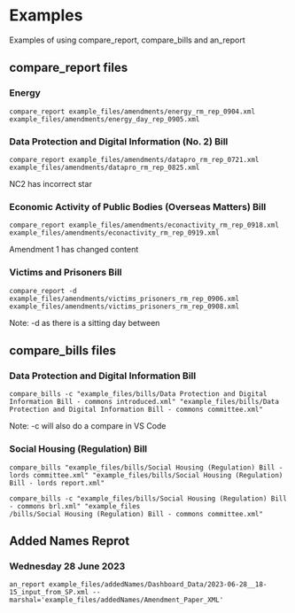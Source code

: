 # Examples

Examples of using compare_report, compare_bills and an_report

## compare_report files

### Energy

```shell
compare_report example_files/amendments/energy_rm_rep_0904.xml example_files/amendments/energy_day_rep_0905.xml
```

### Data Protection and Digital Information (No. 2) Bill

```shell
compare_report example_files/amendments/datapro_rm_rep_0721.xml example_files/amendments/datapro_rm_rep_0825.xml
```
NC2 has incorrect star

### Economic Activity of Public Bodies (Overseas Matters) Bill

```shell
compare_report example_files/amendments/econactivity_rm_rep_0918.xml example_files/amendments/econactivity_rm_rep_0919.xml
```
Amendment 1 has changed content


### Victims and Prisoners Bill

```shell
compare_report -d example_files/amendments/victims_prisoners_rm_rep_0906.xml example_files/amendments/victims_prisoners_rm_rep_0908.xml
```
Note: -d as there is a sitting day between

## compare_bills files

### Data Protection and Digital Information Bill

```shell
compare_bills -c "example_files/bills/Data Protection and Digital Information Bill - commons introduced.xml" "example_files/bills/Data Protection and Digital Information Bill - commons committee.xml"
```
Note: -c will also do a compare in VS Code

### Social Housing (Regulation) Bill

```shell
compare_bills "example_files/bills/Social Housing (Regulation) Bill - lords committee.xml" "example_files/bills/Social Housing (Regulation) Bill - lords report.xml"
```

```shell
compare_bills -c "example_files/bills/Social Housing (Regulation) Bill - commons brl.xml" "example_files
/bills/Social Housing (Regulation) Bill - commons committee.xml"
```


## Added Names Reprot


### Wednesday 28 June 2023

```shell
an_report example_files/addedNames/Dashboard_Data/2023-06-28__18-15_input_from_SP.xml --marshal='example_files/addedNames/Amendment_Paper_XML'
```

